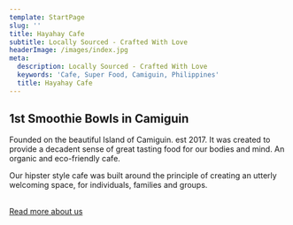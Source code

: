 ```yaml
---
template: StartPage
slug: ''
title: Hayahay Cafe
subtitle: Locally Sourced - Crafted With Love
headerImage: /images/index.jpg
meta:
  description: Locally Sourced - Crafted With Love
  keywords: 'Cafe, Super Food, Camiguin, Philippines'
  title: Hayahay Cafe
---
```

## 1st Smoothie Bowls in Camiguin

Founded on the beautiful Island of Camiguin. est 2017. It was created to provide a decadent sense of great tasting food for our bodies and mind. An organic and eco-friendly cafe.

Our hipster style cafe was built around the principle of creating an utterly welcoming space, for individuals, families and groups.

<br />
<a class="btn btn-primary" href="/story" data-cy="startPageStoryButton">Read more about us</a>
